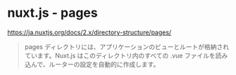 nuxt.js - pages
===============

https://ja.nuxtjs.org/docs/2.x/directory-structure/pages/

> pages ディレクトリには、アプリケーションのビューとルートが格納されています。Nuxt.js はこのディレクトリ内のすべての .vue ファイルを読み込んで、ルーターの設定を自動的に作成します。
